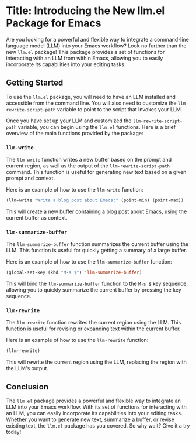  Title: Introducing the New llm.el Package for Emacs
====================================================

Are you looking for a powerful and flexible way to integrate a command-line language model (LLM) into your Emacs workflow? Look no further than the new `llm.el` package! This package provides a set of functions for interacting with an LLM from within Emacs, allowing you to easily incorporate its capabilities into your editing tasks.

Getting Started
---------------

To use the `llm.el` package, you will need to have an LLM installed and accessible from the command line. You will also need to customize the `llm-rewrite-script-path` variable to point to the script that invokes your LLM.

Once you have set up your LLM and customized the `llm-rewrite-script-path` variable, you can begin using the `llm.el` functions. Here is a brief overview of the main functions provided by the package:

### `llm-write`

The `llm-write` function writes a new buffer based on the prompt and current region, as well as the output of the `llm-rewrite-script-path` command. This function is useful for generating new text based on a given prompt and context.

Here is an example of how to use the `llm-write` function:

```lisp
(llm-write "Write a blog post about Emacs:" (point-min) (point-max))
```

This will create a new buffer containing a blog post about Emacs, using the current buffer as context.

### `llm-summarize-buffer`

The `llm-summarize-buffer` function summarizes the current buffer using the LLM. This function is useful for quickly getting a summary of a large buffer.

Here is an example of how to use the `llm-summarize-buffer` function:

```lisp
(global-set-key (kbd "M-s $") 'llm-summarize-buffer)
```

This will bind the `llm-summarize-buffer` function to the `M-s $` key sequence, allowing you to quickly summarize the current buffer by pressing the key sequence.

### `llm-rewrite`

The `llm-rewrite` function rewrites the current region using the LLM. This function is useful for revising or expanding text within the current buffer.

Here is an example of how to use the `llm-rewrite` function:

```lisp
(llm-rewrite)
```

This will rewrite the current region using the LLM, replacing the region with the LLM's output.

Conclusion
----------

The `llm.el` package provides a powerful and flexible way to integrate an LLM into your Emacs workflow. With its set of functions for interacting with an LLM, you can easily incorporate its capabilities into your editing tasks. Whether you want to generate new text, summarize a buffer, or revise existing text, the `llm.el` package has you covered. So why wait? Give it a try today!
